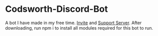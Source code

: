 # Codsworth-Discord-Bot
A bot I have made in my free time. [Invite](invite.sketchysite.xyz) and [Support Server](https://discord.gg/H3E5DSK3Sh). After downloading, run npm i to install all modules required for this bot to run.
